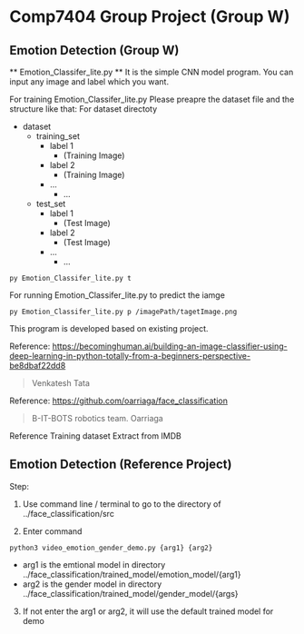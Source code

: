 # Comp7404 Group Project (Group W)
## Emotion Detection (Group W)
** Emotion_Classifer_lite.py **
It is the simple CNN model program. You can input any image and label which you want.

For training Emotion_Classifer_lite.py
Please preapre the dataset file and the structure like that:
For dataset directoty
- dataset
  - training_set
    - label 1
      - (Training Image)
    - label 2
      - (Training Image)
    - ...
      - ...
  -  test_set
     - label 1
       - (Test Image)
     - label 2
       - (Test Image)
     - ...
       - ...
   
```
py Emotion_Classifer_lite.py t
```

For running Emotion_Classifer_lite.py to predict the iamge

```
py Emotion_Classifer_lite.py p /imagePath/tagetImage.png
```



This program is developed based on existing project.

Reference:
https://becominghuman.ai/building-an-image-classifier-using-deep-learning-in-python-totally-from-a-beginners-perspective-be8dbaf22dd8
> Venkatesh Tata

Reference:
https://github.com/oarriaga/face_classification
> B-IT-BOTS robotics team.
> Oarriaga

Reference
Training dataset Extract from IMDB



## Emotion Detection (Reference Project)
Step:
1. Use command line / terminal to go to the directory of ../face_classification/src

2. Enter command 
```
python3 video_emotion_gender_demo.py {arg1} {arg2}
```
- arg1 is the emtional model in directory ../face_classification/trained_model/emotion_model/{arg1}
- arg2 is the gender model in directory ../face_classification/trained_model/gender_model/{args}
3. If not enter the arg1 or arg2, it will use the default trained model for demo


